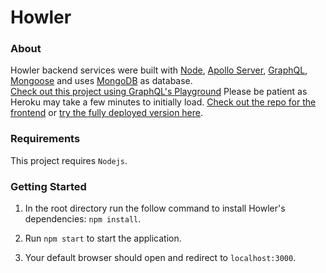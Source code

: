 # Howler

### About
Howler backend services were built with [Node](https://github.com/nodejs/node), [Apollo Server](https://github.com/apollographql/apollo-server), [GraphQL](https://github.com/graphql/graphql-js), [Mongoose](https://github.com/Automattic/mongoose) and uses [MongoDB](https://github.com/mongodb/mongo) as database.  
[Check out this project using GraphQL's Playground](https://howler-backend.herokuapp.com/) Please be patient as Heroku may take a few minutes to initially load.
[Check out the repo for the frontend](https://github.com/simonlally/howler) or [try the fully deployed version here](https://howler-react.herokuapp.com/).

### Requirements
This project requires ```Nodejs```.

### Getting Started
1.  In the root directory run the follow command to install Howler's dependencies:
      ```npm install```.
      
2.  Run ```npm start``` to start the application.

3.  Your default browser should open and redirect to ```localhost:3000```.
